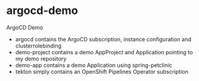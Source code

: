# argocd-demo

ArgoCD Demo

* argocd contains the ArgoCD subscription, instance configuration and clusterrolebinding
* demo-project contains a demo AppProject and Application pointing to my demo repository
* demo-app contains a demo Application using spring-petclinic
* tekton simply contains an OpenShift Pipelines Operator subscription
